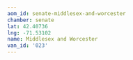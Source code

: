 ```yaml
---
aom_id: senate-middlesex-and-worcester
chamber: senate
lat: 42.40736
lng: -71.53102
name: Middlesex and Worcester
van_id: '023'
---
```

